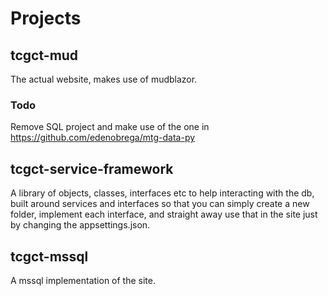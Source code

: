 # Projects
## tcgct-mud
The actual website, makes use of mudblazor.
### Todo
Remove SQL project and make use of the one in https://github.com/edenobrega/mtg-data-py

## tcgct-service-framework
A library of objects, classes, interfaces etc to help interacting with the db, built around services and interfaces so that you can simply create a new folder, implement each interface, and straight away use that in the site just by changing the appsettings.json.

## tcgct-mssql
A mssql implementation of the site.
